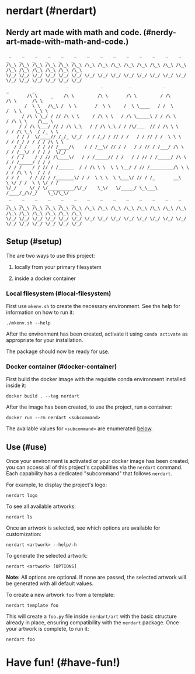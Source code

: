 # nerdart (#nerdart)


## Nerdy art made with math and code. (#nerdy-art-made-with-math-and-code.)

```
 _    _    _    _    _    _    _    _    _    _    _    _    _    _    _    _    _    _    _    _
/\_\ /\_\ /\_\ /\_\ /\_\ /\_\ /\_\ /\_\ /\_\ /\_\ /\_\ /\_\ /\_\ /\_\ /\_\ /\_\ /\_\ /\_\ /\_\ /\_\
\/_/ \/_/ \/_/ \/_/ \/_/ \/_/ \/_/ \/_/ \/_/ \/_/ \/_/ \/_/ \/_/ \/_/ \/_/ \/_/ \/_/ \/_/ \/_/ \/_/
         _             _            _          _            _                   _         _
        /\ \     _    /\ \         /\ \       /\ \         / /\                /\ \      /\ \
       /  \ \   /\_\ /  \ \       /  \ \     /  \ \____   / /  \              /  \ \     \_\ \
      / /\ \ \_/ / // /\ \ \     / /\ \ \   / /\ \_____\ / / /\ \            / /\ \ \    /\__ \
     / / /\ \___/ // / /\ \_\   / / /\ \_\ / / /\/___  // / /\ \ \          / / /\ \_\  / /_ \ \
    / / /  \/____// /_/_ \/_/  / / /_/ / // / /   / / // / /  \ \ \        / / /_/ / / / / /\ \ \
   / / /    / / // /____/\    / / /__\/ // / /   / / // / /___/ /\ \      / / /__\/ / / / /  \/_/
  / / /    / / // /\____\/   / / /_____// / /   / / // / /_____/ /\ \    / / /_____/ / / /
 / / /    / / // / /______  / / /\ \ \  \ \ \__/ / // /_________/\ \ \  / / /\ \ \  / / /
/ / /    / / // / /_______\/ / /  \ \ \  \ \___\/ // / /_       __\ \_\/ / /  \ \ \/_/ /
\/_/     \/_/ \/__________/\/_/    \_\/   \/_____/ \_\___\     /____/_/\/_/    \_\/\_\/
 _    _    _    _    _    _    _    _    _    _    _    _    _    _    _    _    _    _    _    _
/\_\ /\_\ /\_\ /\_\ /\_\ /\_\ /\_\ /\_\ /\_\ /\_\ /\_\ /\_\ /\_\ /\_\ /\_\ /\_\ /\_\ /\_\ /\_\ /\_\
\/_/ \/_/ \/_/ \/_/ \/_/ \/_/ \/_/ \/_/ \/_/ \/_/ \/_/ \/_/ \/_/ \/_/ \/_/ \/_/ \/_/ \/_/ \/_/ \/_/
```


## Setup (#setup)

The are two ways to use this project:

1. locally from your primary filesystem

2. inside a docker container


### Local filesystem (#local-filesystem)

First use `mkenv.sh` to create the necessary environment. See the help for
information on how to run it:

    ./mkenv.sh --help

After the environment has been created, activate it using `conda activate` as
appropriate for your installation.

The package should now be ready for [use](#use).


### Docker container (#docker-container)

First build the docker image with the requisite conda environment installed
inside it:

    docker build . --tag nerdart

After the image has been created, to use the project, run a container:

    docker run --rm nerdart <subcommand>

The available values for `<subcommand>` are enumerated [below](#use).


## Use (#use)

Once your environment is activated or your docker image has been created, you
can access all of this project's capabilities via the `nerdart` command. Each
capability has a dedicated "subcommand" that follows `nerdart`.

For example, to display the project's logo:

    nerdart logo

To see all available artworks:

    nerdart ls

Once an artwork is selected, see which options are available for customization:

    nerdart <artwork> --help/-h

To generate the selected artwork:

    nerdart <artwork> [OPTIONS]

**Note:** All options are optional. If none are passed, the selected artwork
will be generated with all default values.

To create a new artwork `foo` from a template:

    nerdart template foo

This will create a `foo.py` file inside `nerdart/art` with the basic structure
already in place, ensuring compatibility with the `nerdart` package. Once your
artwork is complete, to run it:

    nerdart foo


# Have fun! (#have-fun!)
